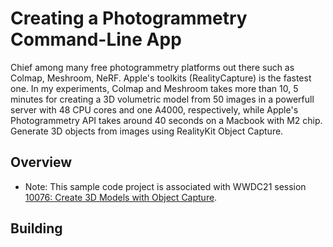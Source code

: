 # Creating a Photogrammetry Command-Line App

Chief among many free photogrammetry platforms out there such as Colmap, Meshroom, NeRF. Apple's toolkits (RealityCapture) is the fastest one. In my experiments, Colmap and Meshroom takes more than 10, 5 minutes for creating a 3D volumetric model from 50 images in a powerfull server with 48 CPU cores and one A4000, respectively, while Apple's Photogrammetry API takes around 40 seconds on a Macbook with M2 chip.
Generate 3D objects from images using RealityKit Object Capture.

## Overview

- Note: This sample code project is associated with WWDC21 session [10076: Create 3D Models with Object Capture](https://developer.apple.com/wwdc21/10076/).

## Building

